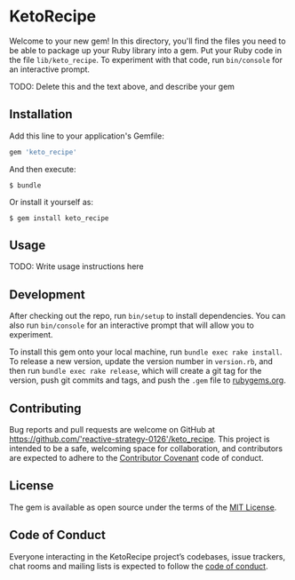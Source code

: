 # KetoRecipe

Welcome to your new gem! In this directory, you'll find the files you need to be able to package up your Ruby library into a gem. Put your Ruby code in the file `lib/keto_recipe`. To experiment with that code, run `bin/console` for an interactive prompt.

TODO: Delete this and the text above, and describe your gem

## Installation

Add this line to your application's Gemfile:

```ruby
gem 'keto_recipe'
```

And then execute:

    $ bundle

Or install it yourself as:

    $ gem install keto_recipe

## Usage

TODO: Write usage instructions here

## Development

After checking out the repo, run `bin/setup` to install dependencies. You can also run `bin/console` for an interactive prompt that will allow you to experiment.

To install this gem onto your local machine, run `bundle exec rake install`. To release a new version, update the version number in `version.rb`, and then run `bundle exec rake release`, which will create a git tag for the version, push git commits and tags, and push the `.gem` file to [rubygems.org](https://rubygems.org).

## Contributing

Bug reports and pull requests are welcome on GitHub at https://github.com/'reactive-strategy-0126'/keto_recipe. This project is intended to be a safe, welcoming space for collaboration, and contributors are expected to adhere to the [Contributor Covenant](http://contributor-covenant.org) code of conduct.

## License

The gem is available as open source under the terms of the [MIT License](https://opensource.org/licenses/MIT).

## Code of Conduct

Everyone interacting in the KetoRecipe project’s codebases, issue trackers, chat rooms and mailing lists is expected to follow the [code of conduct](https://github.com/'reactive-strategy-0126'/keto_recipe/blob/master/CODE_OF_CONDUCT.md).

